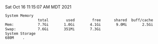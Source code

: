 Sat Oct 16 11:15:07 AM MDT 2021
```bash
System Memory
               total        used        free      shared  buff/cache   available
Mem:           7.7Gi       1.0Gi       4.1Gi       9.0Mi       2.5Gi       6.3Gi
Swap:          7.6Gi       351Mi       7.3Gi
System Storage
680M	.
```

